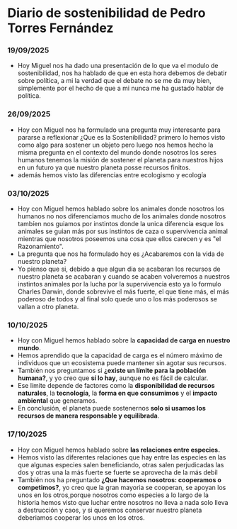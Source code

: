 # Diario de sostenibilidad de Pedro Torres Fernández

### 19/09/2025
- Hoy Miguel nos ha dado una presentación de lo que va el modulo de sostenibilidad, nos ha hablado de que en esta hora debemos de debatir sobre política, a mi la verdad que el debate no se me da muy bien, simplemente por el hecho de que a mi nunca me ha gustado hablar de política.

### 26/09/2025
- Hoy con Miguel nos ha formulado una pregunta muy interesante para pararse a reflexionar 
¿Que es la Sostenibilidad? primero lo hemos visto como algo para sostener un objeto pero luego nos hemos hecho la misma pregunta en el contexto del mundo donde nosotros los seres humanos tenemos la misión de sostener el planeta para nuestros hijos en un futuro ya que nuestro planeta posse recursos finitos.
- además hemos visto las diferencias entre ecologismo y ecología

### 03/10/2025
- Hoy con Miguel hemos hablado sobre los animales donde nosotros los humanos no nos diferenciamos mucho de los animales donde nosotros tambíen nos guiamos por instintos donde la unica diferencia esque los animales se guian más por sus instintos de caza o supervivencia animal mientras que nosotros poseemos una cosa que ellos carecen y es "el Razonamiento".
- La pregunta que nos ha formulado hoy es ¿Acabaremos con la vida de nuestro planeta?
- Yo pienso que si, debido a que algun dia se acabaran los recursos de nuestro planeta se acabaran y cuando se acaben volveremos a nuestros instintos animales por la lucha por la supervivencia esto ya lo formulo Charles Darwin, donde sobrevive el más fuerte, el que tiene más, el más poderoso de todos y al final solo quede uno o los más poderosos se vallan a otro planeta.

### 10/10/2025

- Hoy con Miguel hemos hablado sobre la **capacidad de carga en nuestro mundo**.
- Hemos aprendido que la capacidad de carga es el número máximo de individuos que un ecosistema puede mantener sin agotar sus recursos.
- También nos preguntamos si **¿existe un límite para la población humana?**, y yo creo que **sí lo hay**, aunque no es fácil de calcular.
- Ese límite depende de factores como la **disponibilidad de recursos naturales**, la **tecnología**, la **forma en que consumimos** y el **impacto ambiental** que generamos.
- En conclusión, el planeta puede sostenernos **solo si usamos los recursos de manera responsable y equilibrada**.

### 17/10/2025
- Hoy con Miguel hemos hablado sobre **las relaciones entre especies.**
- Hemos visto las diferentes relaciones que hay entre las especies en las que algunas especies salen beneficiando, otras salen perjudicadas las dos y otras una la más fuerte se fuerte se aprovecha de la más debil
- También nos ha preguntado **¿Que hacemos nosotros: cooperamos o competimos?**, yo creo que la gran mayoria se cooperan, se apoyan los unos en los otros,porque nosotros como especies a lo largo de la historia hemos visto que luchar entre nosotros no lleva a nada solo lleva a destrucción y caos, y si queremos conservar nuestro planeta deberiamos cooperar los unos en los otros.
